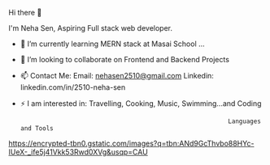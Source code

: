  Hi there 👋

I'm Neha Sen,
Aspiring Full stack web developer.



- 🔭 I’m currently learning MERN stack at Masai School ...
- 👯 I’m looking to collaborate on Frontend and Backend Projects
- 📫 Contact Me: Email: nehasen2510@gmail.com
                  Linkedin: linkedin.com/in/2510-neha-sen
- ⚡ I am interested in: Travelling, Cooking, Music, Swimming...and Coding




                                                               Languages and Tools
                                                               
                                                               
                                                               
https://encrypted-tbn0.gstatic.com/images?q=tbn:ANd9GcThvbo88HYc-IUeX-_ife5j41Vkk53Rwd0XVg&usqp=CAU 
